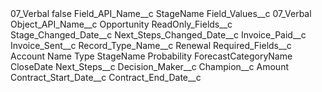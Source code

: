 <?xml version="1.0" encoding="UTF-8"?>
<CustomMetadata xmlns="http://soap.sforce.com/2006/04/metadata" xmlns:xsi="http://www.w3.org/2001/XMLSchema-instance" xmlns:xsd="http://www.w3.org/2001/XMLSchema">
    <label>07_Verbal</label>
    <protected>false</protected>
    <values>
        <field>Field_API_Name__c</field>
        <value xsi:type="xsd:string">StageName</value>
    </values>
    <values>
        <field>Field_Values__c</field>
        <value xsi:type="xsd:string">07_Verbal</value>
    </values>
    <values>
        <field>Object_API_Name__c</field>
        <value xsi:type="xsd:string">Opportunity</value>
    </values>
    <values>
        <field>ReadOnly_Fields__c</field>
        <value xsi:type="xsd:string">Stage_Changed_Date__c
Next_Steps_Changed_Date__c
Invoice_Paid__c 
Invoice_Sent__c</value>
    </values>
    <values>
        <field>Record_Type_Name__c</field>
        <value xsi:type="xsd:string">Renewal</value>
    </values>
    <values>
        <field>Required_Fields__c</field>
        <value xsi:type="xsd:string">Account 
Name 
Type 
StageName 
Probability 
ForecastCategoryName 
CloseDate 
Next_Steps__c
Decision_Maker__c
Champion__c 
Amount 
Contract_Start_Date__c 
Contract_End_Date__c</value>
    </values>
</CustomMetadata>
